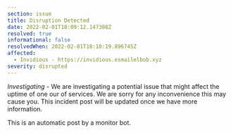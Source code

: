 ```yaml
---
section: issue
title: Disruption Detected
date: 2022-02-01T18:09:12.147308Z
resolved: true
informational: false
resolvedWhen: 2022-02-01T18:10:19.896745Z
affected:
  - Invidious - https://invidious.esmailelbob.xyz
severity: disrupted
---
```

*Investigating* - We are investigating a potential issue that might affect the uptime of one our of services. We are sorry for any inconvenience this may cause you. This incident post will be updated once we have more information.

This is an automatic post by a monitor bot.
        